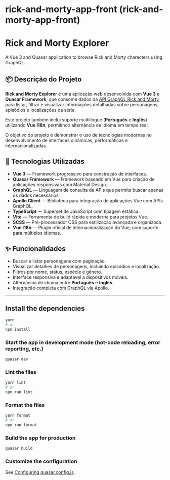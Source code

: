 # rick-and-morty-app-front (rick-and-morty-app-front)

# Rick and Morty Explorer

A Vue 3 and Quasar application to browse Rick and Morty characters using GraphQL.

## 📦 Descrição do Projeto

**Rick and Morty Explorer** é uma aplicação web desenvolvida com **Vue 3** e **Quasar Framework**, que consome dados da [API GraphQL Rick and Morty](https://rickandmortyapi.com/graphql) para listar, filtrar e visualizar informações detalhadas sobre personagens, episódios e localizações da série.

Este projeto também inclui suporte multilíngue (**Português** e **Inglês**) utilizando **Vue I18n**, permitindo alternância de idioma em tempo real.

O objetivo do projeto é demonstrar o uso de tecnologias modernas no desenvolvimento de interfaces dinâmicas, performáticas e internacionalizadas.

## 🚀 Tecnologias Utilizadas

- **Vue 3** — Framework progressivo para construção de interfaces.
- **Quasar Framework** — Framework baseado em Vue para criação de aplicações responsivas com Material Design.
- **GraphQL** — Linguagem de consulta de APIs que permite buscar apenas os dados necessários.
- **Apollo Client** — Biblioteca para integração de aplicações Vue com APIs GraphQL.
- **TypeScript** — Superset de JavaScript com tipagem estática.
- **Vite** — Ferramenta de build rápida e moderna para projetos Vue.
- **SCSS** — Pré-processador CSS para estilização avançada e organizada.
- **Vue I18n** — Plugin oficial de internacionalização do Vue, com suporte para múltiplos idiomas.

## ✨ Funcionalidades

- Buscar e listar personagens com paginação.
- Visualizar detalhes de personagens, incluindo episódios e localização.
- Filtros por nome, status, espécie e gênero.
- Interface responsiva e adaptável a dispositivos móveis.
- Alternância de idioma entre **Português** e **Inglês**.
- Integração completa com GraphQL via Apollo.
  
---------------------------------------------------------------------------------------------------------------------------

## Install the dependencies
```bash
yarn
# or
npm install
```

### Start the app in development mode (hot-code reloading, error reporting, etc.)
```bash
quasar dev
```


### Lint the files
```bash
yarn lint
# or
npm run lint
```


### Format the files
```bash
yarn format
# or
npm run format
```


### Build the app for production
```bash
quasar build
```

### Customize the configuration
See [Configuring quasar.config.js](https://v2.quasar.dev/quasar-cli-vite/quasar-config-js).

